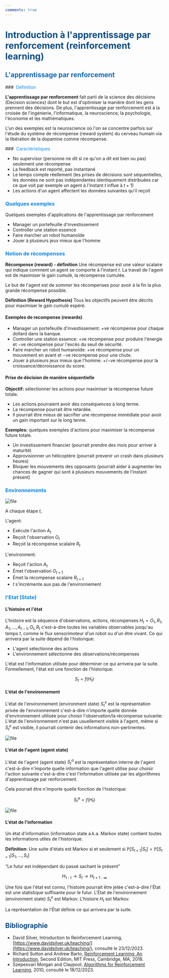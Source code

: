 ```yaml
---
comments: true
---
```


# <span style="color:#074b83"> Introduction à l'apprentissage par renforcement (reinforcement learning)</span>

## <span style="color:#0a69b7"> L'apprentissage par renforcement </span>

### <span style="color:#0c87eb"> Définition </span>

__L'apprentissage par renforcement__ fait parti de la science des décisions (Decision sciences) dont le but est d'optimiser la manière dont les gens prennent des décisions. De plus, l'apprentissage par renforcement est à la croisée de l'ingénierie, l'informatique, la neuroscience, la psychologie, l'économie et les mathématiques.

L'un des exemples est la neuroscience où l'on se concentre parfois sur l'étude du système de récompense (reward system) du cerveau humain via la libération de la dopamine comme récompense.

### <span style="color:#0c87eb"> Caractéristiques </span>

+ No supervisor (personne ne dit si ce qu'on a dit est bien ou pas)
seulement une récompense
+ La feedback est reporté, pas instantané
+ Le temps compte réellement (les prises de décisions sont séquentielles, les données ne sont pas indépendantes identiquement distribuées car ce que voit par exemple un agent à l'instant $t$ influe à $t+1$)
+ Les actions d'un agent affectent les données suivantes qu'il reçoit

### <span style="color:#0c87eb"> Quelques exemples </span>

Quelques exemples d'applications de l'apprentissage par renforcement

+ Manager un portefeuille d'investissement
+ Controller une station essence
+ Faire marcher un robot humanoîde
+ Jouer à plusieurs jeux mieux que l'homme

### <span style="color:#0c87eb"> Notion de récompenses </span>

__Récompense (reward) - définition__
Une récompense est une valeur scalaire qui indique comment un agent se comporte à l'instant $t$.
La travail de l'agent est de maximiser le gain cumulé, la récompense cumulée.

Le but de l'agent est de sommer les récompenses pour avoir à la fin la plus grande récompense possible.

__Définition (Reward Hypothesis)__
Tous les objectifs peuvent être décrits pour maximiser le gain cumulé espéré.

#### Exemples de recompense (rewards)

+ Manager un portefeuille d'investissement: +ve récompense pour chaque dollard dans la banque.
+ Controller une station essence: +ve récompense pour produire l'énergie et −ve récompense pour l'excès du seuil de sécurité.
+ Faire marcher un robot humanoïde: +ve récompense pour un mouvement en avant et −ve récompense pour une chute.
+ Jouer à plusieurs jeux mieux que l'homme: +/−ve récompense pour la croissance/décroissance du score.

#### Prise de décision de manière séquentielle

__Objectif:__ sélectionner les actions pour maximiser la récompense future totale.

+ Les actions pourraient avoir des conséquences à long terme.
+ La récompense pourrait être retardée.
+ Il pourrait être mieux de sacrifier une récompense immédiate pour avoir un gain important sur le long terme.

__Exemples:__ quelques exemples d'actions pour maximiser la récompense future totale.

+ Un investissement financier (pourrait prendre des mois pour arriver à maturité)
+ Approvisionner un hélicoptère (pourrait prevenir un crash dans plusieurs heures)
+ Bloquer les mouvements des opposants (pourrait aider à augmenter les chances de gagner qui sont à plusieurs mouvements de l'instant présent)

### <span style="color:#0c87eb"> Environnements </span>

![file](../../diagrams/out/rl/env.png "Interaction environnement et agent")

A chaque étape $t$,

L'agent:

+ Exécute l'action $A_{t}$
+ Reçoit l'observation $O_{t}$
+ Reçoit la récompense scalaire $R_{t}$

L'environment:

+ Reçoit l'action $A_{t}$
+ Émet l'observation $O_{t+1}$
+ Émet la récompense scalaire $R_{t+1}$
+ $t$ s'incrémente aux pas de l'environnement

### <span style="color:#0c87eb"> l'Etat (State) </span>

#### L'histoire et l'état

L'histoire est la séquence d'observations, actions, récompenses $H_{t} = O_{1}, R_{1}, A_{1},..., A_{t−1}, O_{t}, R_{t}$ c'est-à-dire toutes les variables observables jusqu'au temps $t$, comme le flux sensorimoteur d'un robot ou d'un être vivant. Ce qui arrivera par la suite dépend de l'historique:

+ L'agent sélectionne des actions
+ L'environnement sélectionne des observations/récompenses

L'état est l'information utilisée pour déterminer ce qui arrivera par la suite. Formellement, l'état est une fonction de l'historique:

$$S_{t} = f(H_{t})$$

#### L'état de l'environnement

L'état de l'environnement (environment state) $S_{t}^{e}$ est la représentation privée de l'environnement c'est-à-dire n'importe quelle donnée d'environnement utilisée pour choisir l'observation/la récompense suivante:
L'état de l'environnement n'est pas usuellement visible à l'agent, même si $S_{t}^{e}$ est visible, il pourrait contenir des informations non-pertinentes.

![file](../../diagrams/out/rl/env_state.png "Etat de l'environnement")

#### L'état de l'agent (agent state)

L'état de l'agent (agent state) $S_{t}^{a}$ est la représentation interne de l'agent c'est-à-dire n'importe quelle information que l'agent utilise pour choisir l'action suivante c'est-à-dire c'est l'information utilisée par les algorithmes d'apprentissage par renforcement.

Cela pourrait être n'importe quelle fonction de l'historique:

$$S_{t}^{a} = f(H_{t})$$

![file](../../diagrams/out/rl/agent_state.png "Etat de l'agent")

#### L'état de l'information

Un état d'information (information state a.k.a. Markov state) contient toutes les informations utiles de l'historique.

__Définition__:
Une suite d'états est Markov si et seulement si
$\mathbb{P}[S_{t+1}|S_{t}] = \mathbb{P}[S_{t+1}|S_{1}, ..., S_{t}]$

“Le futur est indépendant du passé sachant le présent”

$$H_{1:t} \rightarrow S_{t} \rightarrow H_{t+1:\infty}$$

Une fois que l'état est connu, l'histoire pourrait être jetée c'est-à-dire l'État est une statistique suffisante pour le futur.
L'État de l'environnement (environment state) $S_{t}^{e}$ est Markov. L'histoire $H_{t}$ est Markov.

La représentation de l'État définie ce qui arrivera par la suite.

## <span style="color:#074b83">Bibliographie</span>

* David Silver, Introduction to Reinforcement Learning, [https://www.davidsilver.uk/teaching/](https://www.davidsilver.uk/teaching/), consulté le 23/12/2023.
* Richard Sutton and Andrew Barto, [Reinforcement Learning: An Introduction](http://www.incompleteideas.net/book/the-book-2nd.html), Second Edition, MIT Press, Cambridge, MA, 2018.
* Szepesvari Morgan and Claypool, [Algorithms for Reinforcement Learning](http://www.ualberta.ca/∼szepesva/papers/RLAlgsInMDPs.pdf), 2010, consulté le 18/12/2023.
